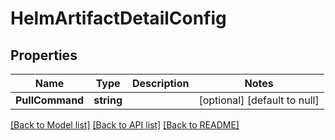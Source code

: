 # HelmArtifactDetailConfig

## Properties
Name | Type | Description | Notes
------------ | ------------- | ------------- | -------------
**PullCommand** | **string** |  | [optional] [default to null]

[[Back to Model list]](../README.md#documentation-for-models) [[Back to API list]](../README.md#documentation-for-api-endpoints) [[Back to README]](../README.md)

